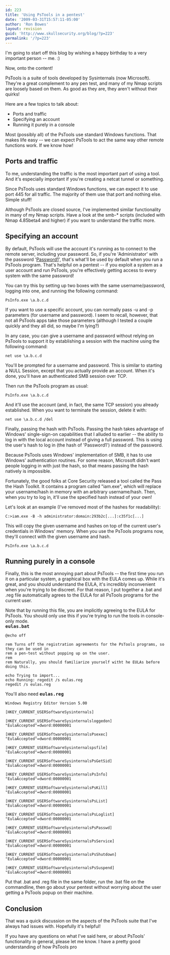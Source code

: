 ```yaml
---
id: 223
title: 'Using PsTools in a pentest'
date: '2009-03-31T15:57:11-05:00'
author: 'Ron Bowes'
layout: revision
guid: 'http://www.skullsecurity.org/blog/?p=223'
permalink: '/?p=223'
---
```


I'm going to start off this blog by wishing a happy birthday to a very important person -- me. :)

Now, onto the content!

PsTools is a suite of tools developed by Sysinternals (now Microsoft). They're a great complement to any pen test, and many of my Nmap scripts are loosely based on them. As good as they are, they aren't without their quirks!

Here are a few topics to talk about:

- Ports and traffic
- Specifying an account
- Running it purely in a console

Most (possibly all) of the PsTools use standard Windows functions. That makes life easy -- we can expect PsTools to act the same way other remote functions work. If we know how!

## Ports and traffic

To me, understanding the traffic is the most important part of using a tool. And it's especially important if you're creating a netcat tunnel or something.

Since PsTools uses standard Windows functions, we can expect it to use port 445 for all traffic. The majority of them use that port and nothing else. Simple stuff!

Although PsTools are closed source, I've implemented similar functionality in many of my Nmap scripts. Have a look at the smb-\* scripts (included with Nmap 4.85beta4 and higher) if you want to understand the traffic more.

## Specifying an account

By default, PsTools will use the account it's running as to connect to the remote server, including your password. So, if you're 'Administrator' with the password '[Password1](http://www.skullsecurity.org/blog/?p=151)', that's what'll be used by default when you run a PsTools program. That's helpful on a pentest -- if you exploit a system as a user account and run PsTools, you're effectively getting access to every system with the same password!

You can try this by setting up two boxes with the same username/password, logging into one, and running the following command:

```
PsInfo.exe \a.b.c.d
```

If you want to use a specific account, you can normally pass -u and -p parameters (for username and password). I seem to recall, however, that not all PsTools apps take those parameters (although I tested a couple quickly and they all did, so maybe I'm lying?)

In any case, you can give a username and password without relying on PsTools to support it by establishing a session with the machine using the following command:

```
net use \a.b.c.d
```

You'll be prompted for a username and password. This is similar to starting a NULL Session, except that you actually provide an account. When it's done, you'll have an authenticated SMB session over TCP.

Then run the PsTools program as usual:

```
PsInfo.exe \a.b.c.d
```

And it'll use the account (and, in fact, the same TCP session) you already established. When you want to terminate the session, delete it with:

```
net use \a.b.c.d /del
```

Finally, passing the hash with PsTools. Passing the hash takes advantage of Windows' single-sign-on capabilities that I alluded to earlier -- the ability to log in with the local account instead of giving a full password. This is using the user's hash to log in (the hash of 'Password1') instead of the password.

Because PsTools uses Windows' implementation of SMB, it has to use Windows' authentication routines. For some reason, Microsoft didn't want people logging in with just the hash, so that means passing the hash natively is impossible.

Fortunately, the good folks at Core Security released a tool called the Pass the Hash Toolkit. It contains a program called "iam.exe", which will replace your username/hash in memory with an arbitrary username/hash. Then, when you try to log in, it'll use the specified hash instead of your own!

Let's look at an example (I've removed most of the hashes for readability):

```
C:>iam.exe -B -h administrator:domain:293b2c[...]:c35f1c[...]
```

This will copy the given username and hashes on top of the current user's credentials in Windows' memory. When you use the PsTools programs now, they'll connect with the given username and hash.

```
PsInfo.exe \a.b.c.d
```

## Running purely in a console

Finally, this is the most annoying part about PsTools -- the first time you run it on a particular system, a graphical box with the EULA comes up. While it's great, and you should understand the EULA, it's incredibly inconvenient when you're trying to be discreet. For that reason, I put together a .bat and .reg file automatically agrees to the EULA for all PsTools programs for the current user.

Note that by running this file, you are implicitly agreeing to the EULA for PsTools. You should only use this if you're trying to run the tools in console-only mode.  
<tt>**eulas.bat**</tt>

```
@echo off

rem Turns off the registration agreements for the PsTools programs, so they can be used in
rem a pen-test without popping up on the user.
rem
rem Naturally, you should familiarize yourself witht he EULAs before doing this.

echo Trying to import...
echo Running: regedit /s eulas.reg
regedit /s eulas.reg
```

You'll also need <tt>**eulas.reg**</tt>

```
Windows Registry Editor Version 5.00

[HKEY_CURRENT_USERSoftwareSysinternals]

[HKEY_CURRENT_USERSoftwareSysinternalsloggedon]
"EulaAccepted"=dword:00000001

[HKEY_CURRENT_USERSoftwareSysinternalsPsexec]
"EulaAccepted"=dword:00000001

[HKEY_CURRENT_USERSoftwareSysinternalspsfile]
"EulaAccepted"=dword:00000001

[HKEY_CURRENT_USERSoftwareSysinternalsPsGetSid]
"EulaAccepted"=dword:00000001

[HKEY_CURRENT_USERSoftwareSysinternalsPsInfo]
"EulaAccepted"=dword:00000001

[HKEY_CURRENT_USERSoftwareSysinternalsPsKill]
"EulaAccepted"=dword:00000001

[HKEY_CURRENT_USERSoftwareSysinternalsPsList]
"EulaAccepted"=dword:00000001

[HKEY_CURRENT_USERSoftwareSysinternalsPsLoglist]
"EulaAccepted"=dword:00000001

[HKEY_CURRENT_USERSoftwareSysinternalsPsPasswd]
"EulaAccepted"=dword:00000001

[HKEY_CURRENT_USERSoftwareSysinternalsPsService]
"EulaAccepted"=dword:00000001

[HKEY_CURRENT_USERSoftwareSysinternalsPsShutdown]
"EulaAccepted"=dword:00000001

[HKEY_CURRENT_USERSoftwareSysinternalsPsSuspend]
"EulaAccepted"=dword:00000001
```

Put that .bat and .reg file in the same folder, run the .bat file on the commandline, then go about your pentest without worrying about the user getting a PsTools popup on their machine.

## Conclusion

That was a quick discussion on the aspects of the PsTools suite that I've always had issues with. Hopefully it's helpful!

If you have any questions on what I've said here, or about PsTools' functionality in general, please let me know. I have a pretty good understanding of how PsTools pro